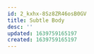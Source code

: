 ```yaml
---
id: 2_kxhx-8Sz8ZR46osB0GV
title: Subtle Body
desc: ''
updated: 1639759165197
created: 1639759165197
---
```


